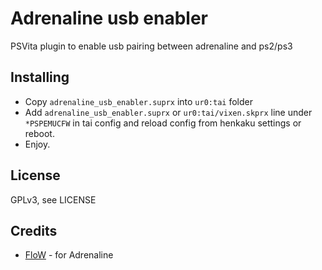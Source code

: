 # Adrenaline usb enabler

PSVita plugin to enable usb pairing between adrenaline and ps2/ps3

## Installing
* Copy `adrenaline_usb_enabler.suprx` into `ur0:tai` folder
* Add `adrenaline_usb_enabler.suprx` or `ur0:tai/vixen.skprx` line under `*PSPEMUCFW` in tai config and reload config from henkaku settings or reboot.
* Enjoy.

## License

GPLv3, see LICENSE

## Credits

* [FloW](https://github.com/TheOfficialFloW) - for Adrenaline
